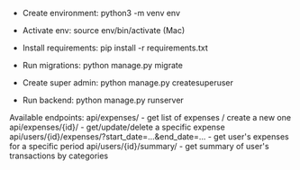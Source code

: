 - Create environment:
python3 -m venv env

- Activate env:
source env/bin/activate (Mac)

- Install requirements:
pip install -r requirements.txt

- Run migrations:
python manage.py migrate

- Create super admin:
python manage.py createsuperuser

- Run backend:
python manage.py runserver

Available endpoints:
api/expenses/ - get list of expenses / create a new one
api/expenses/{id}/ - get/update/delete a specific expense
api/users/{id}/expenses/?start_date=...&end_date=... - get user's expenses for a specific period
api/users/{id}/summary/ - get summary of user's transactions by categories
